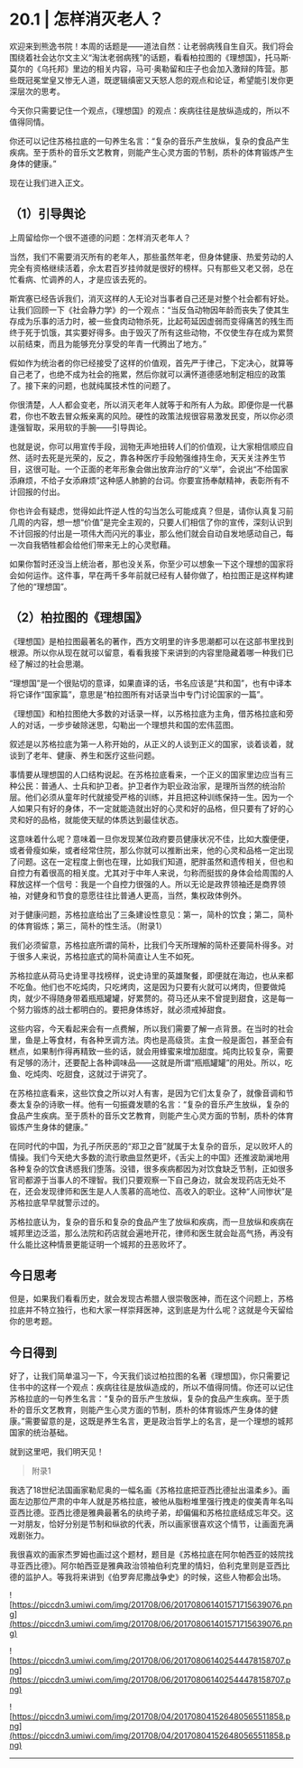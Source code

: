# 20.1 | 怎样消灭老人？

欢迎来到熊逸书院！本周的话题是——道法自然：让老弱病残自生自灭。我们将会围绕着社会达尔文主义“淘汰老弱病残”的话题，看看柏拉图的《理想国》，托马斯·莫尔的《乌托邦》里边的相关内容，马可·奥勒留和庄子也会加入激辩的阵营。那些既冠冕堂皇又惨无人道，既逻辑缜密又天怒人怨的观点和论证，希望能引发你更深层次的思考。

今天你只需要记住一个观点，《理想国》的观点：疾病往往是放纵造成的，所以不值得同情。

你还可以记住苏格拉底的一句养生名言：“复杂的音乐产生放纵，复杂的食品产生疾病。至于质朴的音乐文艺教育，则能产生心灵方面的节制，质朴的体育锻炼产生身体的健康。”

现在让我们进入正文。

## （1）引导舆论

上周留给你一个很不道德的问题：怎样消灭老年人？

当然，我们不需要消灭所有的老年人，那些虽然年老，但身体健康、热爱劳动的人完全有资格继续活着，佘太君百岁挂帅就是很好的榜样。只有那些又老又弱，总在忙看病、忙调养的人，才是应该去死的。

斯宾塞已经告诉我们，消灭这样的人无论对当事者自己还是对整个社会都有好处。让我们回顾一下《社会静力学》的一个观点：“当反刍动物因年龄而丧失了使其生存成为乐事的活力时，被一些食肉动物杀死，比起苟延因虚弱而变得痛苦的残生而终于死于饥饿，其实要好得多。由于毁灭了所有这些动物，不仅使生存在成为累赘以前结束，而且为能够充分享受的年青一代腾出了地方。”

假如作为统治者的你已经接受了这样的价值观，首先严于律己，下定决心，就算等自己老了，也绝不成为社会的拖累，然后你就可以满怀道德感地制定相应的政策了。接下来的问题，也就纯属技术性的问题了。

你很清楚，人人都会变老，所以消灭老年人就等于和所有人为敌。即便你是一代暴君，你也不敢去冒众叛亲离的风险。硬性的政策法规很容易激发民变，所以你必须逢强智取，采用软的手腕——引导舆论。

也就是说，你可以用宣传手段，润物无声地扭转人们的价值观，让大家相信顺应自然、适时去死是光荣的，反之，靠各种医疗手段勉强维持生命，天天关注养生节目，这很可耻。一个正面的老年形象会做出放弃治疗的“义举”，会说出“不给国家添麻烦，不给子女添麻烦”这种感人肺腑的台词。你要宣扬奉献精神，表彰所有不计回报的付出。

你也许会有疑虑，觉得如此忤逆人性的勾当怎么可能成真？但是，请你认真复习前几周的内容，想一想“价值”是完全主观的，只要人们相信了你的宣传，深刻认识到不计回报的付出是一项伟大而闪光的事业，那么他们就会自动自发地感动自己，每一次自我牺牲都会给他们带来无上的心灵慰藉。

如果你暂时还没当上统治者，那也没关系，你至少可以想象一下这个理想的国家将会如何运作。这件事，早在两千多年前就已经有人替你做了，柏拉图正是这样构建了他的“理想国”。

## （2）柏拉图的《理想国》

《理想国》是柏拉图最著名的著作，西方文明里的许多思潮都可以在这部书里找到根源。所以你从现在就可以留意，看看我接下来讲到的内容里隐藏着哪一种我们已经了解过的社会思潮。

“理想国”是一个很贴切的意译，如果直译的话，书名应该是“共和国”，也有中译本将它译作“国家篇”，意思是“柏拉图所有对话录当中专门讨论国家的一篇”。

《理想国》和柏拉图绝大多数的对话录一样，以苏格拉底为主角，借苏格拉底和旁人的对话，一步步破除迷思，勾勒出一个理想共和国的宏伟蓝图。

叙述是以苏格拉底为第一人称开始的，从正义的人谈到正义的国家，谈着谈着，就谈到了老年、健康、养生和医疗这些问题。

事情要从理想国的人口结构说起。在苏格拉底看来，一个正义的国家里边应当有三种公民：普通人、士兵和护卫者。护卫者作为职业政治家，是理所当然的统治阶层。他们必须从童年时代就接受严格的训练，并且把这种训练保持一生。因为一个人如果只有好的身体，不一定就能造就出好的心灵和好的品格，但只要有了好的心灵和好的品格，就能使天赋的体质达到最佳状态。

这意味着什么呢？意味着一旦你发现某位政府要员健康状况不佳，比如大腹便便，或者骨瘦如柴，或者经常住院，那么你就可以推断出来，他的心灵和品格一定出现了问题。这在一定程度上倒也在理，比如我们知道，肥胖虽然和遗传相关，但也和自控力有着很高的相关度。尤其对于中年人来说，匀称而挺拔的身体会给周围的人释放这样一个信号：我是一个自控力很强的人。所以无论是政界领袖还是商界领袖，对健身和节食的意愿往往比普通人更高，当然，集权政体例外。

对于健康问题，苏格拉底给出了三条建设性意见：第一，简朴的饮食；第二，简朴的体育锻炼；第三，简朴的性生活。（附录1） 

我们必须留意，苏格拉底所谓的简朴，比我们今天所理解的简朴还要简朴得多。对于很多人来说，苏格拉底式的简朴简直让人生不如死。

苏格拉底从荷马史诗里寻找榜样，说史诗里的英雄聚餐，即便就在海边，也从来都不吃鱼。他们也不吃炖肉，只吃烤肉，这是因为只要有火就可以烤肉，但要做炖肉，就少不得随身带着瓶瓶罐罐，好累赘的。荷马还从来不曾提到甜食，这是每一个努力锻炼的战士都明白的。要把身体练好，就必须戒掉甜食。

这些内容，今天看起来会有一点费解，所以我们需要了解一点背景。在当时的社会里，鱼是上等食材，有各种烹调方法。肉也是高级货。主食一般是面包，甚至会有糕点，如果制作得再精致一些的话，就会用蜂蜜来增加甜度。炖肉比较复杂，需要有足够的汤汁，还要配上各种调味品——这就是所谓“瓶瓶罐罐”的用处。所以，吃鱼、吃炖肉、吃甜食，这就过于讲究了。

在苏格拉底看来，这些饮食之所以对人有害，是因为它们太复杂了，就像音调和节奏太复杂的诗歌一样。他有一句振聋发聩的名言：“复杂的音乐产生放纵，复杂的食品产生疾病。至于质朴的音乐文艺教育，则能产生心灵方面的节制，质朴的体育锻炼产生身体的健康。”

在同时代的中国，为孔子所厌恶的“郑卫之音”就属于太复杂的音乐，足以败坏人的情操。我们今天绝大多数的流行歌曲显然更坏，《舌尖上的中国》还推波助澜地用各种复杂的饮食诱惑我们堕落。没错，很多疾病都因为对饮食缺乏节制，正如很多官司都源于当事人的不理智。我们只要观察一下自己身边，就会发现药店无处不在，还会发现律师和医生是人人羡慕的高地位、高收入的职业。这种“人间惨状”是苏格拉底早早就警示过的。

苏格拉底认为，复杂的音乐和复杂的食品产生了放纵和疾病，而一旦放纵和疾病在城邦里边泛滥，那么法院和药店就会遍地开花，律师和医生就会趾高气扬，再没有什么能比这种情景更能证明一个城邦的丑恶败坏了。

## 今日思考

但是，如果我们看看历史，就会发现古希腊人很崇敬医神，而在这个问题上，苏格拉底并不特立独行，也和大家一样崇拜医神，这到底是为什么呢？这就是今天留给你的思考题。

## 今日得到

好了，让我们简单温习一下，今天我们谈过柏拉图的名著《理想国》，你只需要记住书中的这样一个观点：疾病往往是放纵造成的，所以不值得同情。你还可以记住苏格拉底的一句养生名言：“复杂的音乐产生放纵，复杂的食品产生疾病。至于质朴的音乐文艺教育，则能产生心灵方面的节制，质朴的体育锻炼产生身体的健康。”需要留意的是，这既是养生名言，更是政治哲学上的名言，是一个理想的城邦国家的统治基础。

就到这里吧，我们明天见！

> 附录1

我选了18世纪法国画家勒尼奥的一幅名画《苏格拉底把亚西比德扯出温柔乡》。画面左边那位严肃的中年人就是苏格拉底，被他从脂粉堆里强行拽走的俊美青年名叫亚西比德。亚西比德是雅典最著名的纨绔子弟，却偏偏和苏格拉底结成忘年交。这一对朋友，恰好分别是节制和纵欲的代表，所以画家很喜欢这个情节，让画面充满戏剧张力。

我很喜欢的画家杰罗姆也画过这个题材，题目是《苏格拉底在阿尔帕西亚的妓院找寻亚西比德》。阿尔帕西亚是雅典政治领袖伯利克里的情妇，伯利克里则是亚西比德的监护人。等我将来讲到《伯罗奔尼撒战争史》的时候，这些人物都会出场。

![https://piccdn3.umiwi.com/img/201708/06/201708061401571715639076.png](https://piccdn3.umiwi.com/img/201708/06/201708061401571715639076.png)

![https://piccdn3.umiwi.com/img/201708/06/201708061402544478158707.png](https://piccdn3.umiwi.com/img/201708/06/201708061402544478158707.png)

![https://piccdn3.umiwi.com/img/201708/04/201708041526480565511858.png](https://piccdn3.umiwi.com/img/201708/04/201708041526480565511858.png)

---
